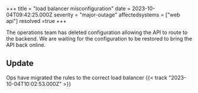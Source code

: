 +++
title = "load balancer misconfiguration"
date = 2023-10-04T09:42:25.000Z
severity = "major-outage"
affectedsystems = ["web api"]
resolved =true
+++

The operations team has deleted configuration allowing the API to route to the backend. We are waiting for the configuration to be restored to bring the API back online.

## Update

Ops have migrated the rules to the correct load balancer {{< track "2023-10-04T10:02:53.000Z" >}}
